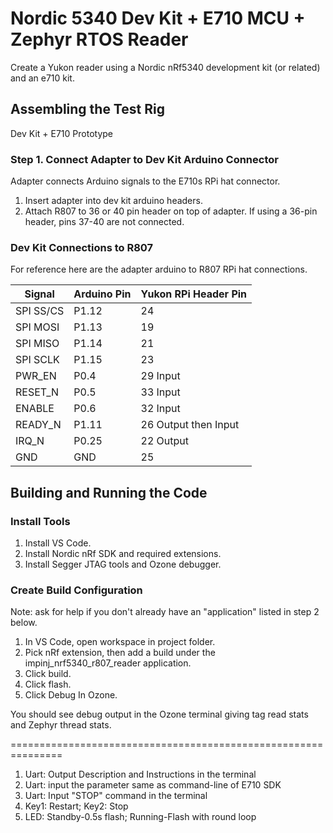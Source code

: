 # Nordic 5340 Dev Kit + E710 MCU + Zephyr RTOS Reader

Create a Yukon reader using a Nordic nRf5340 development kit (or related) and an e710 kit.

## Assembling the Test Rig

Dev Kit + E710 Prototype

### Step 1. Connect Adapter to Dev Kit Arduino Connector

Adapter connects Arduino signals to the E710s RPi hat connector.

1. Insert adapter into dev kit arduino headers.
3. Attach R807 to 36 or 40 pin header on top of adapter. If using a 36-pin header, pins 37-40 are not connected.

### Dev Kit Connections to R807

For reference here are the adapter arduino to R807 RPi hat connections.

| Signal | Arduino Pin  | Yukon RPi Header Pin |
|---|---|---|
| SPI SS/CS | P1.12 | 24 |
| SPI MOSI | P1.13 | 19 |
| SPI MISO | P1.14 | 21 |
| SPI SCLK | P1.15 | 23 |
| PWR_EN | P0.4 | 29 Input |                                                 
| RESET_N | P0.5 | 33 Input |
| ENABLE | P0.6 | 32 Input |
| READY_N | P1.11 | 26 Output then Input |
| IRQ_N | P0.25 | 22 Output |
| GND | GND | 25 |


## Building and Running the Code

### Install Tools

1. Install VS Code.
2. Install Nordic nRf SDK and required extensions.
3. Install Segger JTAG tools and Ozone debugger.

### Create Build Configuration

Note: ask for help if you don't already have an "application" listed in step 2 below.

1. In VS Code, open workspace in project folder.
2. Pick nRf extension, then add a build under the impinj_nrf5340_r807_reader application.
3. Click build.
4. Click flash.
5. Click Debug In Ozone.

You should see debug output in the Ozone terminal giving tag read stats and Zephyr thread stats.


===============================================================
1) Uart: Output Description and Instructions in the terminal
2) Uart: input the parameter same as command-line of E710 SDK
3) Uart: Input "STOP" command in the terminal
4) Key1: Restart; Key2: Stop
5) LED: Standby-0.5s flash; Running-Flash with round loop